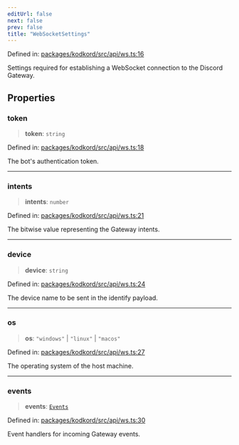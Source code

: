 ```yaml
---
editUrl: false
next: false
prev: false
title: "WebSocketSettings"
---
```


Defined in: [packages/kodkord/src/api/ws.ts:16](https://github.com/KingsBeCattz/Kodkord/blob/d60ae5f731db3a8ab6bde538c1e575cda7085372/packages/kodkord/src/api/ws.ts#L16)

Settings required for establishing a WebSocket connection to the Discord Gateway.

## Properties

### token

> **token**: `string`

Defined in: [packages/kodkord/src/api/ws.ts:18](https://github.com/KingsBeCattz/Kodkord/blob/d60ae5f731db3a8ab6bde538c1e575cda7085372/packages/kodkord/src/api/ws.ts#L18)

The bot's authentication token.

***

### intents

> **intents**: `number`

Defined in: [packages/kodkord/src/api/ws.ts:21](https://github.com/KingsBeCattz/Kodkord/blob/d60ae5f731db3a8ab6bde538c1e575cda7085372/packages/kodkord/src/api/ws.ts#L21)

The bitwise value representing the Gateway intents.

***

### device

> **device**: `string`

Defined in: [packages/kodkord/src/api/ws.ts:24](https://github.com/KingsBeCattz/Kodkord/blob/d60ae5f731db3a8ab6bde538c1e575cda7085372/packages/kodkord/src/api/ws.ts#L24)

The device name to be sent in the identify payload.

***

### os

> **os**: `"windows"` \| `"linux"` \| `"macos"`

Defined in: [packages/kodkord/src/api/ws.ts:27](https://github.com/KingsBeCattz/Kodkord/blob/d60ae5f731db3a8ab6bde538c1e575cda7085372/packages/kodkord/src/api/ws.ts#L27)

The operating system of the host machine.

***

### events

> **events**: [`Events`](/api-kodkord/interfaces/events/)

Defined in: [packages/kodkord/src/api/ws.ts:30](https://github.com/KingsBeCattz/Kodkord/blob/d60ae5f731db3a8ab6bde538c1e575cda7085372/packages/kodkord/src/api/ws.ts#L30)

Event handlers for incoming Gateway events.
